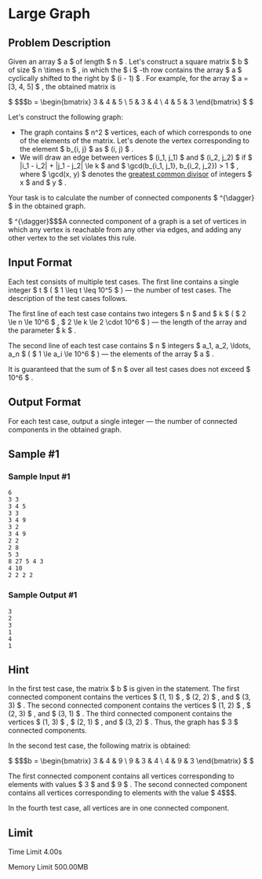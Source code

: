 # Large Graph

## Problem Description

Given an array $ a $ of length $ n $ . Let's construct a square matrix $ b $ of size $ n \times n $ , in which the $ i $ -th row contains the array $ a $ cyclically shifted to the right by $ (i - 1) $ . For example, for the array $ a = [3, 4, 5] $ , the obtained matrix is

 $ $$$b = \begin{bmatrix} 3 & 4 & 5 \\ 5 & 3 & 4 \\ 4 & 5 & 3 \end{bmatrix} $ $ </p><p>Let's construct the following graph:</p><ul> <li> The graph contains  $ n^2 $  vertices, each of which corresponds to one of the elements of the matrix. Let's denote the vertex corresponding to the element  $ b\_{i, j} $  as  $ (i, j) $ .</li><li> We will draw an edge between vertices  $ (i\_1, j\_1) $  and  $ (i\_2, j\_2) $  if  $ |i\_1 - i\_2| + |j\_1 - j\_2| \\le k $  and  $ \\gcd(b\_{i\_1, j\_1}, b\_{i\_2, j\_2}) &gt; 1 $ , where  $ \\gcd(x, y) $  denotes the <a href="https://en.wikipedia.org/wiki/Greatest_common_divisor">greatest common divisor</a> of integers  $ x $  and  $ y $ . </li></ul><p>Your task is to calculate the number of connected components $ ^{\\dagger} $  in the obtained graph.</p><p> $ ^{\\dagger}$$$A connected component of a graph is a set of vertices in which any vertex is reachable from any other via edges, and adding any other vertex to the set violates this rule.

## Input Format

Each test consists of multiple test cases. The first line contains a single integer $ t $ ( $ 1 \leq t \leq 10^5 $ ) — the number of test cases. The description of the test cases follows.

The first line of each test case contains two integers $ n $ and $ k $ ( $ 2 \le n \le 10^6 $ , $ 2 \le k \le 2 \cdot 10^6 $ ) — the length of the array and the parameter $ k $ .

The second line of each test case contains $ n $ integers $ a_1, a_2, \ldots, a_n $ ( $ 1 \le a_i \le 10^6 $ ) — the elements of the array $ a $ .

It is guaranteed that the sum of $ n $ over all test cases does not exceed $ 10^6 $ .

## Output Format

For each test case, output a single integer — the number of connected components in the obtained graph.

## Sample #1

### Sample Input #1

```
6
3 3
3 4 5
3 3
3 4 9
3 2
3 4 9
2 2
2 8
5 3
8 27 5 4 3
4 10
2 2 2 2
```

### Sample Output #1

```
3
2
3
1
4
1
```

## Hint

In the first test case, the matrix $ b $ is given in the statement. The first connected component contains the vertices $ (1, 1) $ , $ (2, 2) $ , and $ (3, 3) $ . The second connected component contains the vertices $ (1, 2) $ , $ (2, 3) $ , and $ (3, 1) $ . The third connected component contains the vertices $ (1, 3) $ , $ (2, 1) $ , and $ (3, 2) $ . Thus, the graph has $ 3 $ connected components.

In the second test case, the following matrix is obtained:

 $ $$$b = \begin{bmatrix} 3 & 4 & 9 \\ 9 & 3 & 4 \\ 4 & 9 & 3 \end{bmatrix} $ $ </p><p>The first connected component contains all vertices corresponding to elements with values  $ 3 $  and  $ 9 $ . The second connected component contains all vertices corresponding to elements with the value  $ 4$$$.

In the fourth test case, all vertices are in one connected component.

## Limit



Time Limit
4.00s

Memory Limit
500.00MB